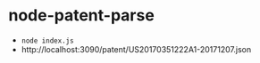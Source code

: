 # node-patent-parse

* `node index.js`
* http://localhost:3090/patent/US20170351222A1-20171207.json
